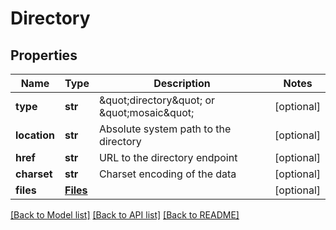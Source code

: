 # Directory

## Properties
Name | Type | Description | Notes
------------ | ------------- | ------------- | -------------
**type** | **str** | \&quot;directory\&quot; or \&quot;mosaic\&quot; | [optional] 
**location** | **str** | Absolute system path to the directory | [optional] 
**href** | **str** | URL to the directory endpoint | [optional] 
**charset** | **str** | Charset encoding of the data | [optional] 
**files** | [**Files**](Files.md) |  | [optional] 

[[Back to Model list]](../README.md#documentation-for-models) [[Back to API list]](../README.md#documentation-for-api-endpoints) [[Back to README]](../README.md)


